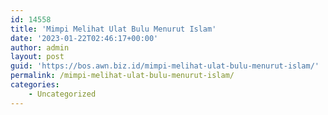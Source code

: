 ```yaml
---
id: 14558
title: 'Mimpi Melihat Ulat Bulu Menurut Islam'
date: '2023-01-22T02:46:17+00:00'
author: admin
layout: post
guid: 'https://bos.awn.biz.id/mimpi-melihat-ulat-bulu-menurut-islam/'
permalink: /mimpi-melihat-ulat-bulu-menurut-islam/
categories:
    - Uncategorized
---
```


